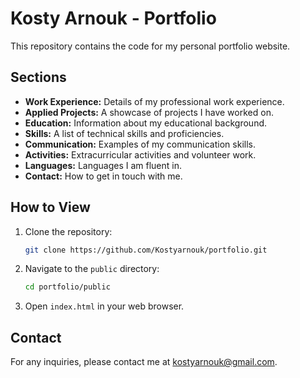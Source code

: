 # Kosty Arnouk - Portfolio

This repository contains the code for my personal portfolio website.

## Sections

- **Work Experience:** Details of my professional work experience.
- **Applied Projects:** A showcase of projects I have worked on.
- **Education:** Information about my educational background.
- **Skills:** A list of technical skills and proficiencies.
- **Communication:** Examples of my communication skills.
- **Activities:** Extracurricular activities and volunteer work.
- **Languages:** Languages I am fluent in.
- **Contact:** How to get in touch with me.

## How to View

1. Clone the repository:
    ```bash
    git clone https://github.com/Kostyarnouk/portfolio.git
    ```
2. Navigate to the `public` directory:
    ```bash
    cd portfolio/public
    ```
3. Open `index.html` in your web browser.

## Contact

For any inquiries, please contact me at [kostyarnouk@gmail.com](mailto:kostyarnouk@gmail.com).